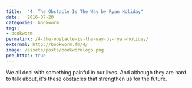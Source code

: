 ```yaml
---
title:  "4: The Obstacle Is The Way by Ryan Holiday"
date:   2016-07-20
categories: bookworm
tags:
- bookworm
permalink: /4-the-obstacle-is-the-way-by-ryan-holiday/
external: http://bookworm.fm/4/
image: /assets/posts/bookwormlogo.png
pre_https: true
---
```

We all deal with something painful in our lives. And although they are hard to talk about, it's these obstacles that strengthen us for the future.
<!--more-->
